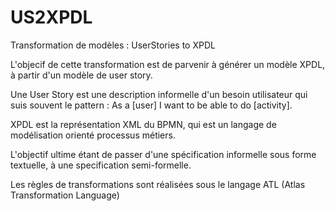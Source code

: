 # US2XPDL
Transformation de modèles : UserStories to XPDL

L'objecif de cette transformation est de parvenir à générer un modèle XPDL, à partir d'un modèle de user story.

Une User Story est une description informelle d'un besoin utilisateur qui suis souvent le pattern : As a [user] I want to be able to do [activity].

XPDL est la représentation XML du BPMN, qui est un langage de modélisation orienté processus métiers.

L'objectif ultime étant de passer d'une spécification informelle sous forme textuelle, à une specification semi-formelle. 

Les règles de transformations sont réalisées sous le langage ATL (Atlas Transformation Language)

